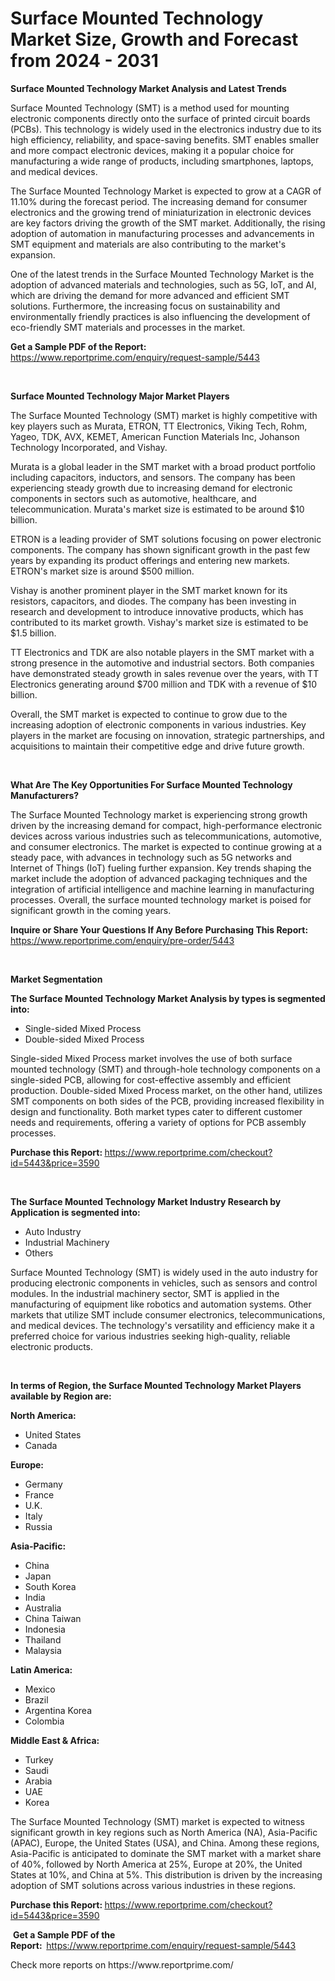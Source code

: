 <p><h1>Surface Mounted Technology Market Size, Growth and Forecast from 2024 - 2031</h1></p><p><strong>Surface Mounted Technology Market Analysis and Latest Trends</strong></p>
<p><p>Surface Mounted Technology (SMT) is a method used for mounting electronic components directly onto the surface of printed circuit boards (PCBs). This technology is widely used in the electronics industry due to its high efficiency, reliability, and space-saving benefits. SMT enables smaller and more compact electronic devices, making it a popular choice for manufacturing a wide range of products, including smartphones, laptops, and medical devices.</p><p>The Surface Mounted Technology Market is expected to grow at a CAGR of 11.10% during the forecast period. The increasing demand for consumer electronics and the growing trend of miniaturization in electronic devices are key factors driving the growth of the SMT market. Additionally, the rising adoption of automation in manufacturing processes and advancements in SMT equipment and materials are also contributing to the market's expansion.</p><p>One of the latest trends in the Surface Mounted Technology Market is the adoption of advanced materials and technologies, such as 5G, IoT, and AI, which are driving the demand for more advanced and efficient SMT solutions. Furthermore, the increasing focus on sustainability and environmentally friendly practices is also influencing the development of eco-friendly SMT materials and processes in the market.</p></p>
<p><strong>Get a Sample PDF of the Report:&nbsp;</strong> <a href="https://www.reportprime.com/enquiry/request-sample/5443">https://www.reportprime.com/enquiry/request-sample/5443</a></p>
<p>&nbsp;</p>
<p><strong>Surface Mounted Technology Major Market Players</strong></p>
<p><p>The Surface Mounted Technology (SMT) market is highly competitive with key players such as Murata, ETRON, TT Electronics, Viking Tech, Rohm, Yageo, TDK, AVX, KEMET, American Function Materials Inc, Johanson Technology Incorporated, and Vishay. </p><p>Murata is a global leader in the SMT market with a broad product portfolio including capacitors, inductors, and sensors. The company has been experiencing steady growth due to increasing demand for electronic components in sectors such as automotive, healthcare, and telecommunication. Murata's market size is estimated to be around $10 billion.</p><p>ETRON is a leading provider of SMT solutions focusing on power electronic components. The company has shown significant growth in the past few years by expanding its product offerings and entering new markets. ETRON's market size is around $500 million.</p><p>Vishay is another prominent player in the SMT market known for its resistors, capacitors, and diodes. The company has been investing in research and development to introduce innovative products, which has contributed to its market growth. Vishay's market size is estimated to be $1.5 billion.</p><p>TT Electronics and TDK are also notable players in the SMT market with a strong presence in the automotive and industrial sectors. Both companies have demonstrated steady growth in sales revenue over the years, with TT Electronics generating around $700 million and TDK with a revenue of $10 billion.</p><p>Overall, the SMT market is expected to continue to grow due to the increasing adoption of electronic components in various industries. Key players in the market are focusing on innovation, strategic partnerships, and acquisitions to maintain their competitive edge and drive future growth.</p></p>
<p>&nbsp;</p>
<p><strong>What Are The Key Opportunities For Surface Mounted Technology Manufacturers?</strong></p>
<p><p>The Surface Mounted Technology market is experiencing strong growth driven by the increasing demand for compact, high-performance electronic devices across various industries such as telecommunications, automotive, and consumer electronics. The market is expected to continue growing at a steady pace, with advances in technology such as 5G networks and Internet of Things (IoT) fueling further expansion. Key trends shaping the market include the adoption of advanced packaging techniques and the integration of artificial intelligence and machine learning in manufacturing processes. Overall, the surface mounted technology market is poised for significant growth in the coming years.</p></p>
<p><strong>Inquire or Share Your Questions If Any Before Purchasing This Report:</strong> <a href="https://www.reportprime.com/enquiry/pre-order/5443">https://www.reportprime.com/enquiry/pre-order/5443</a></p>
<p>&nbsp;</p>
<p><strong>Market Segmentation</strong></p>
<p><strong>The Surface Mounted Technology Market Analysis by types is segmented into:</strong></p>
<p><ul><li>Single-sided Mixed Process</li><li>Double-sided Mixed Process</li></ul></p>
<p><p>Single-sided Mixed Process market involves the use of both surface mounted technology (SMT) and through-hole technology components on a single-sided PCB, allowing for cost-effective assembly and efficient production. Double-sided Mixed Process market, on the other hand, utilizes SMT components on both sides of the PCB, providing increased flexibility in design and functionality. Both market types cater to different customer needs and requirements, offering a variety of options for PCB assembly processes.</p></p>
<p><strong>Purchase this Report:&nbsp;</strong><a href="https://www.reportprime.com/checkout?id=5443&price=3590">https://www.reportprime.com/checkout?id=5443&price=3590</a></p>
<p>&nbsp;</p>
<p><strong>The Surface Mounted Technology Market Industry Research by Application is segmented into:</strong></p>
<p><ul><li>Auto Industry</li><li>Industrial Machinery</li><li>Others</li></ul></p>
<p><p>Surface Mounted Technology (SMT) is widely used in the auto industry for producing electronic components in vehicles, such as sensors and control modules. In the industrial machinery sector, SMT is applied in the manufacturing of equipment like robotics and automation systems. Other markets that utilize SMT include consumer electronics, telecommunications, and medical devices. The technology's versatility and efficiency make it a preferred choice for various industries seeking high-quality, reliable electronic products.</p></p>
<p>&nbsp;</p>
<p><strong>In terms of Region, the Surface Mounted Technology Market Players available by Region are:</strong></p>
<p>
    <p> <strong> North America: </strong>
        <ul>
            <li>United States</li>
            <li>Canada</li>
        </ul>
        </p> 
    <p> <strong> Europe: </strong>
        <ul>
            <li>Germany</li>
            <li>France</li>
            <li>U.K.</li>
            <li>Italy</li>
            <li>Russia</li>
        </ul>
        </p> 
    <p> <strong> Asia-Pacific: </strong>
        <ul>
            <li>China</li>
            <li>Japan</li>
            <li>South Korea</li>
            <li>India</li>
            <li>Australia</li>
            <li>China Taiwan</li>
            <li>Indonesia</li>
            <li>Thailand</li>
            <li>Malaysia</li>
        </ul>
        </p> 
    <p> <strong> Latin America: </strong>
        <ul>
            <li>Mexico</li>
            <li>Brazil</li>
            <li>Argentina Korea</li>
            <li>Colombia</li>
        </ul>
        </p> 
    <p> <strong> Middle East & Africa: </strong>
        <ul>
            <li>Turkey</li>
            <li>Saudi</li>
            <li>Arabia</li>
            <li>UAE</li>
            <li>Korea</li>
        </ul>
    </p>
    </p>
<p><p>The Surface Mounted Technology (SMT) market is expected to witness significant growth in key regions such as North America (NA), Asia-Pacific (APAC), Europe, the United States (USA), and China. Among these regions, Asia-Pacific is anticipated to dominate the SMT market with a market share of 40%, followed by North America at 25%, Europe at 20%, the United States at 10%, and China at 5%. This distribution is driven by the increasing adoption of SMT solutions across various industries in these regions.</p></p>
<p><strong>Purchase this Report: </strong><a href="https://www.reportprime.com/checkout?id=5443&price=3590">https://www.reportprime.com/checkout?id=5443&price=3590</a></p>
<p>&nbsp;<strong>Get a Sample PDF of the Report:&nbsp;&nbsp;</strong><a href="https://www.reportprime.com/enquiry/request-sample/5443">https://www.reportprime.com/enquiry/request-sample/5443</a></p>
<p><strong></strong></p>
<p>Check more reports on https://www.reportprime.com/</p>